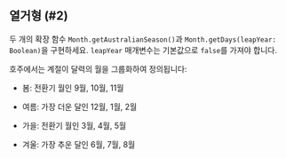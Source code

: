 ## 열거형 (#2)

두 개의 확장 함수 `Month.getAustralianSeason()`과 `Month.getDays(leapYear: Boolean)`을 구현하세요. `leapYear` 매개변수는 기본값으로 `false`를 가져야 합니다.

호주에서는 계절이 달력의 월을 그룹화하여 정의됩니다:

+ 봄: 전환기 월인 9월, 10월, 11월

+ 여름: 가장 더운 달인 12월, 1월, 2월

+ 가을: 전환기 월인 3월, 4월, 5월

+ 겨울: 가장 추운 달인 6월, 7월, 8월
